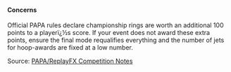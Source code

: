 #### Concerns
            
Official PAPA rules declare championship rings are worth an additional 100 points to a playerï¿½s score. If your event does not award these extra points, ensure the final mode requalifies everything and the number of jets for hoop-awards are fixed at a low number.

Source: [PAPA/ReplayFX Competition Notes](https://replayfoundation.org/papa/learning-center/director-guide/game-notes/#GameNotes)
